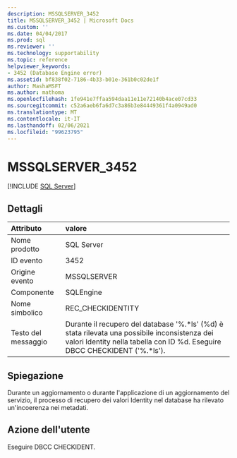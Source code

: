 ```yaml
---
description: MSSQLSERVER_3452
title: MSSQLSERVER_3452 | Microsoft Docs
ms.custom: ''
ms.date: 04/04/2017
ms.prod: sql
ms.reviewer: ''
ms.technology: supportability
ms.topic: reference
helpviewer_keywords:
- 3452 (Database Engine error)
ms.assetid: bf838f02-7186-4b33-b01e-361b0c02de1f
author: MashaMSFT
ms.author: mathoma
ms.openlocfilehash: 1fe941e7ffaa594daa11e11e72140b4ace07cd33
ms.sourcegitcommit: c52a6aeb6fa6d7c3a86b3e84449361f4a0949ad0
ms.translationtype: MT
ms.contentlocale: it-IT
ms.lasthandoff: 02/06/2021
ms.locfileid: "99623795"
---
```

# <a name="mssqlserver_3452"></a>MSSQLSERVER_3452
 [!INCLUDE [SQL Server](../../includes/applies-to-version/sqlserver.md)]
  
## <a name="details"></a>Dettagli  
  
| Attributo | valore |  
| :-------- | :---- |  
|Nome prodotto|SQL Server|  
|ID evento|3452|  
|Origine evento|MSSQLSERVER|  
|Componente|SQLEngine|  
|Nome simbolico|REC_CHECKIDENTITY|  
|Testo del messaggio|Durante il recupero del database '%.*ls' (%d) è stata rilevata una possibile inconsistenza dei valori Identity nella tabella con ID %d. Eseguire DBCC CHECKIDENT ('%.\*ls').|  
  
## <a name="explanation"></a>Spiegazione  

Durante un aggiornamento o durante l'applicazione di un aggiornamento del servizio, il processo di recupero dei valori Identity nel database ha rilevato un'incoerenza nei metadati.  
  
## <a name="user-action"></a>Azione dell'utente

Eseguire DBCC CHECKIDENT.  
  
